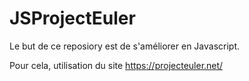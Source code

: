 # JSProjectEuler

Le but de ce reposiory est de s'améliorer en Javascript.

Pour cela, utilisation du site https://projecteuler.net/ 



